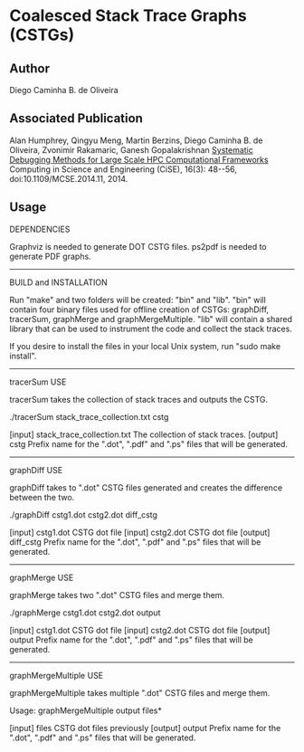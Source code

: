 # Coalesced Stack Trace Graphs (CSTGs)

## Author
Diego Caminha B. de Oliveira

## Associated Publication 
Alan Humphrey, Qingyu Meng, Martin Berzins, Diego Caminha B. de Oliveira, Zvonimir Rakamaric, Ganesh Gopalakrishnan
[Systematic Debugging Methods for Large Scale HPC Computational Frameworks](https://soarlab.org/publications/2014_cise_hmbcrg/)
Computing in Science and Engineering (CiSE), 16(3): 48--56, doi:10.1109/MCSE.2014.11, 2014.

## Usage
DEPENDENCIES

Graphviz is needed to generate DOT CSTG files.
ps2pdf is needed to generate PDF graphs.

-------------------------------------------------
BUILD and INSTALLATION 

Run "make" and two folders will be created: "bin" and "lib".
"bin" will contain four binary files used for offline creation of CSTGs: graphDiff, tracerSum, graphMerge and graphMergeMultiple.
"lib" will contain a shared library that can be used to instrument the code and collect the stack traces.

If you desire to install the files in your local Unix system, run "sudo make install".

-------------------------------------------------
tracerSum USE

tracerSum takes the collection of stack traces and outputs the CSTG. 

./tracerSum stack_trace_collection.txt cstg

  [input]  stack_trace_collection.txt          The collection of stack traces.
  [output] cstg                                Prefix name for the ".dot", ".pdf" and ".ps" files that will be generated.


-------------------------------------------------
graphDiff USE

graphDiff takes to ".dot" CSTG files generated and creates the difference between the two.

./graphDiff cstg1.dot cstg2.dot diff_cstg

  [input]  cstg1.dot                           CSTG dot file
  [input]  cstg2.dot                           CSTG dot file
  [output] diff_cstg                           Prefix name for the ".dot", ".pdf" and ".ps" files that will be generated.

-------------------------------------------------
graphMerge USE

graphMerge takes two ".dot" CSTG files and merge them.

./graphMerge cstg1.dot cstg2.dot output

  [input]  cstg1.dot                           CSTG dot file
  [input]  cstg2.dot                           CSTG dot file
  [output] output                              Prefix name for the ".dot", ".pdf" and ".ps" files that will be generated.

-------------------------------------------------
graphMergeMultiple USE

graphMergeMultiple takes multiple ".dot" CSTG files and merge them.

Usage: graphMergeMultiple output files*

  [input]  files                               CSTG dot files previously
  [output] output                              Prefix name for the ".dot", ".pdf" and ".ps" files that will be generated.


